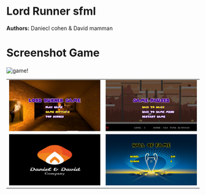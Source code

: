 # Lord Runner sfml
**Authors:** Daniecl cohen & David mamman
# Screenshot Game
<table align="center">
      <img  align="center"src="./examples/game.gif" alt="game!" width="900" height="514"/>
  <tr>
    <td>
      <img src="./examples/menuScreen.png" alt="menu" width="343"/>
    </td>
    <td>
      <img src="./examples/pauseScreen.png" alt="pause" width="343"/>
    </td>
  </tr>
    <tr>
    <td>
      <img src="./examples/startScreen.png" alt="welcome" width="343"/>
    </td>
	<td>
      <img src="./examples/topScreen.png" alt="top score" width="343"/>
    </td>
  </tr>
</table>

